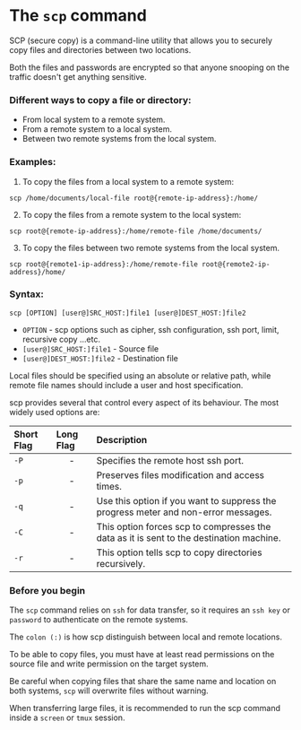 # The `scp` command

SCP (secure copy) is a command-line utility that allows you to securely copy files and directories between two locations.

Both the files and passwords are encrypted so that anyone snooping on the traffic doesn't get anything sensitive.

### Different ways to copy a file or directory:

- From local system to a remote system.
- From a remote system to a local system.
- Between two remote systems from the local system.

### Examples:

1. To copy the files from a local system to a remote system:

```
scp /home/documents/local-file root@{remote-ip-address}:/home/
```

2. To copy the files from a remote system to the local system:
```
scp root@{remote-ip-address}:/home/remote-file /home/documents/
```

3. To copy the files between two remote systems from the local system.
```
scp root@{remote1-ip-address}:/home/remote-file root@{remote2-ip-address}/home/
```

### Syntax:
```
scp [OPTION] [user@]SRC_HOST:]file1 [user@]DEST_HOST:]file2
```
- `OPTION` - scp options such as cipher, ssh configuration, ssh port, limit, recursive copy …etc.
- `[user@]SRC_HOST:]file1` - Source file
- `[user@]DEST_HOST:]file2` - Destination file

Local files should be specified using an absolute or relative path, while remote file names should include a user and host specification.

scp provides several that control every aspect of its behaviour. The most widely used options are:

|**Short Flag**   |**Long Flag**   |**Description**   |
|:---|:---|:---|
|`-P`|<center>-</center>|Specifies the remote host ssh port.|
|`-p`|<center>-</center>|Preserves files modification and access times.|
|`-q`|<center>-</center>|Use this option if you want to suppress the progress meter and non-error messages.|
|`-C`|<center>-</center>|This option forces scp to compresses the data as it is sent to the destination machine.|
|`-r`|<center>-</center>|This option tells scp to copy directories recursively.|

### Before you begin

The `scp` command relies on `ssh` for data transfer, so it requires an `ssh key` or `password` to authenticate on the remote systems.

The `colon (:)` is how scp distinguish between local and remote locations.

To be able to copy files, you must have at least read permissions on the source file and write permission on the target system.

Be careful when copying files that share the same name and location on both systems, `scp` will overwrite files without warning.

When transferring large files, it is recommended to run the scp command inside a `screen` or `tmux` session.